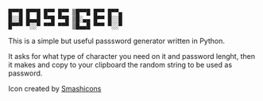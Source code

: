     █▀▀█ █▀▀█ █▀▀ █▀▀ ▒█▀▀█ █▀▀ █▀▀▄
    █░░█ █▄▄█ ▀▀█ ▀▀█ ▒█░▄▄ █▀▀ █░░█
    █▀▀▀ ▀░░▀ ▀▀▀ ▀▀▀ ▒█▄▄█ ▀▀▀ ▀░░▀
    
This is a simple but useful passsword generator written in Python.

It asks for what type of character you need on it and password lenght, then it makes and copy to your clipboard the random string to be used as password.

Icon created by [Smashicons](https://www.flaticon.com/free-icon/generator_911207)
